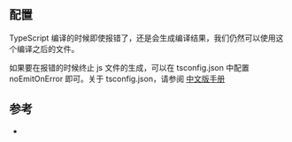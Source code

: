 ## 配置

TypeScript 编译的时候即使报错了，还是会生成编译结果，我们仍然可以使用这个编译之后的文件。

如果要在报错的时候终止 js 文件的生成，可以在 tsconfig.json 中配置 noEmitOnError 即可。关于 tsconfig.json，请参阅
[中文版手册](https://zhongsp.gitbooks.io/typescript-handbook/content/doc/handbook/tsconfig.json.html)

## 参考
- 
